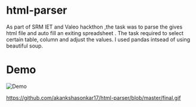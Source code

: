 # html-parser
As part of SRM IET and Valeo hackthon ,the task was to parse the gives html file and auto fill an exiting spreadsheet . The task required to select certain table, column and adjust the values.
I used pandas intsead of using beautiful soup.

# Demo
![Demo](demo.gif)

https://github.com/akankshasonkar17/html-parser/blob/master/final.gif

